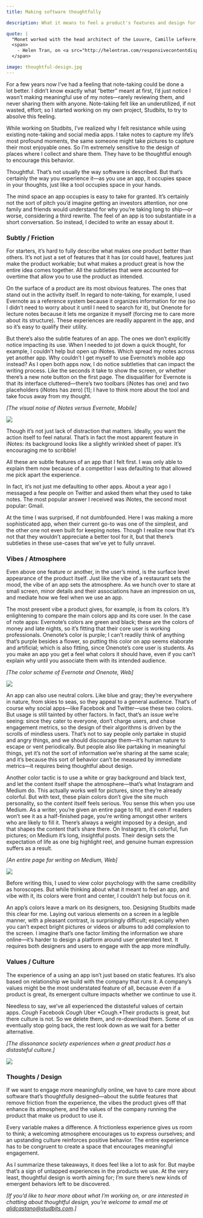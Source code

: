 ```yaml
---
title: Making software thoughtfully

description: What it means to feel a product's features and design for meaningful engagement.

quote: |
  "Monet worked with the head architect of the Louvre, Camille Lefèvre, to create a place for these canvases: natural light, plain walls, and sparse interior decoration. The work informed the space." 
  <span>
    - Helen Tran, on <a src="http://helentran.com/responsivecontentdisplay">Responsive Content Display</a>
  </span>

image: thoughtful-design.jpg
---
```


For a few years now I’ve had a feeling that note-taking could be done a lot better. I didn’t know exactly what “better” meant at first, I’d just notice I wasn’t making meaningful use of my notes—rarely reviewing them, and never sharing them with anyone. Note-taking felt like an underutilized, if not wasted, effort; so I started working on my own project, Studbits, to try to absolve this feeling.

While working on Studbits, I’ve realized why I felt resistance while using existing note-taking and social media apps. I take notes to capture my life’s most profound moments, the same someone might take pictures to capture their most enjoyable ones. So I’m extremely sensitive to the design of places where I collect and share them. They have to be thoughtful enough to encourage this behavior.

Thoughtful. That’s not usually the way software is described. But that’s certainly the way you experience it—as you use an app, it occupies space in your thoughts, just like a tool occupies space in your hands. 

The mind space an app occupies is easy to take for granted. It’s certainly not the sort of pitch you’d imagine getting an investors attention, nor one family and friends would understand for why you’re taking long to ship—or worse, considering a third rewrite. The feel of an app is too substantiate in a short conversation. So instead, I decided to write an essay about it.

### Subtly / Friction

For starters, it’s hard to fully describe what makes one product better than others. It’s not just a set of features that it has (or could have), features just make the product workable; but what makes a product great is how the entire idea comes together. All the subtleties that were accounted for overtime that allow you to use the product as intended.

On the surface of a product are its most obvious features. The ones that stand out in the activity itself. In regard to note-taking, for example, I used Evernote as a reference system because it organizes information for me (so I didn’t need to worry about it until I need to search for it), but Onenote for lecture notes because it lets me organize it myself (forcing me to care more about its structure). These experiences are readily apparent in the app, and so it’s easy to qualify their utility.

But there’s also the subtle features of an app. The ones we don’t explicitly notice impacting its use. When I needed to jot down a quick thought, for example, I couldn’t help but open up iNotes. Which spread my notes across yet another app. Why couldn’t I get myself to use Evernote’s mobile app instead? As I open both apps now, I do notice subtleties that can impact the writing process. Like the seconds it take to show the screen, or whether there’s a new note button on the first page. The disqualifier for Evernote is that its interface cluttered—there’s two toolbars (iNotes has one) and two placeholders (iNotes has zero) [1]; I have to think more about the tool and take focus away from my thought. 

*[The visual noise of iNotes versus Evernote, Mobile]*

<image src="https://user-images.githubusercontent.com/11031952/58667496-2ecff800-8304-11e9-96a7-35cf2da24cbd.jpg" />

Though it’s not just lack of distraction that matters. Ideally, you want the action itself to feel natural. That’s in fact the most apparent feature in iNotes: its background looks like a slightly wrinkled sheet of paper. It’s encouraging me to scribble! 

All these are subtle features of an app that I felt first. I was only able to explain them now because of a competitor I was defaulting to that allowed me pick apart the experience.

In fact, it’s not just me defaulting to other apps. About a year ago I messaged a few people on Twitter and asked them what they used to take notes. The most popular answer I received was iNotes, the second most popular: Gmail.  

At the time I was surprised, if not dumbfounded. Here I was making a more sophisticated app, when their current go-to was one of the simplest, and the other one not even built for keeping notes. Though I realize now that it’s not that they wouldn’t appreciate a better tool for it, but that there’s subtleties in these use-cases that we’ve yet to fully unravel.

### Vibes / Atmosphere

Even above one feature or another, in the user’s mind, is the surface level appearance of the product itself. Just like the vibe of a restaurant sets the mood, the vibe of an app sets the atmosphere. As we hunch over to stare at small screen, minor details and their associations have an impression on us, and mediate how we feel when we use an app.

The most present vibe a product gives, for example, is from its colors. It’s enlightening to compare the main colors app and its core user. In the case of note apps: Evernote’s colors are green and black; these are the colors of money and late nights, so it’s fitting that their core user is working professionals. Onenote’s color is purple; I can’t readily think of anything that’s purple besides a flower, so putting this color on app seems elaborate and artificial; which is also fitting, since Onenote’s core user is students. As you make an app you get a feel what colors it should have, even if you can’t explain why until you associate them with its intended audience.

*[The color scheme of Evernote and Onenote, Web]*

<image src="https://user-images.githubusercontent.com/11031952/58667483-25df2680-8304-11e9-94f8-62a29bacc796.jpg" />

An app can also use neutral colors. Like blue and gray; they’re everywhere in nature, from skies to seas, so they appeal to a general audience. That’s of course why social apps—like Facebook and Twitter—use these two colors. But usage is still tainted by other factors. In fact, that’s an issue we’re seeing: since they cater to everyone, don’t charge users, and chase engagement metrics, so the design of their algorithms is driven by the scrolls of mindless users. That’s not to say people only partake in stupid and angry things, and we should discourage them—it’s human nature to escape or vent periodically. But people also like partaking in meaningful things, yet it’s not the sort of information we’re sharing at the same scale; and it’s because this sort of behavior can’t be measured by immediate metrics—it requires being thoughtful about design.

Another color tactic is to use a white or gray background and black text, and let the content itself shape the atmosphere—that’s what Instagram and Medium do. This actually works well for pictures, since they’re already colorful. But with text, these plain colors don’t give the site much personality, so the content itself feels serious. You sense this when you use Medium. As a writer, you’re given an entire page to fill, and even if readers won’t see it as a half-finished page, you’re writing amongst other writers who are likely to fill it. There’s always a weight imposed by a design, and that shapes the content that’s share there. On Instagram, it’s colorful, fun pictures; on Medium it’s long, insightful posts.  Their design sets the expectation of life as one big highlight reel, and genuine human expression suffers as a result.

*[An entire page for writing on Medium, Web]*

<image src="https://user-images.githubusercontent.com/11031952/58667479-237ccc80-8304-11e9-9273-86d51d847f3d.jpg" />

Before writing this, I used to view color psychology with the same credibility as horoscopes. But while thinking about what it meant to feel an app, and vibe with it, its colors were front and center, I couldn’t help but focus on it.

An app’s colors leave a mark on its designers, too. Designing Studbits made this clear for me. Laying out various elements on a screen in a legible manner, with a pleasant contrast, is surprisingly difficult; especially when you can’t expect bright pictures or videos or albums to add complexion to the screen. I imagine that’s one factor limiting the information we share online—it’s harder to design a platform around user generated text. It requires both designers and users to engage with the app more mindfully.

### Values / Culture

The experience of a using an app isn’t just based on static features. It’s also based on relationship we build with the company that runs it. A company’s values might be the most understated feature of all, because even if a product is great, its emergent culture impacts whether we continue to use it.

Needless to say, we’ve all experienced the distasteful values of certain apps. *Cough* Facebook *Cough* Uber *Cough.*Their products is great, but there culture is not. So we delete them, and re-download them. Some of us eventually stop going back, the rest look down as we wait for a better alternative.

*[The dissonance society experiences when a great product has a distasteful culture.]*

<image src="https://user-images.githubusercontent.com/11031952/58667691-bddd1000-8304-11e9-9036-2295db519bf3.jpg" />


### Thoughts / Design 

If we want to engage more meaningfully online, we have to care more about software that’s thoughtfully designed—about the subtle features that remove friction from the experience, the vibes the product gives off that enhance its atmosphere, and the values of the company running the product that make us product to use it.

Every variable makes a difference. A frictionless experience gives us room to think; a welcoming atmosphere encourages us to express ourselves; and an upstanding culture reinforces positive behavior. The entire experience has to be congruent to create a space that encourages meaningful engagement. 

As I summarize these takeaways, it does feel like a lot to ask for. But maybe that’s a sign of untapped experiences in the products we use. At the very least, thoughtful design is worth aiming for; I’m sure there’s new kinds of emergent behaviors left to be discovered.

*[If you’d like to hear more about what I’m working on, or are interested  in chatting about thoughtful design, you’re welcome to email me at alidcastano@studbits.com.]*

